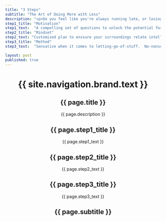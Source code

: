 ```yaml
---
title: "3 Steps"
subtitle: "The Art of Doing More with Less"
description: "<p>Do you feel like you're always running late, or losing things?</p><p>Are you reluctant to ask people over because you're sick of shutting the door on an ever increasing amount of stuff?</p><p>Our three-step interior therepy program will cut through the clutter.</p><p>A new harmonious environment will leave you free to do more of what's important to you.</p><p>With less.</p>"
step1_title: "Motivation"
step1_text:  "A compelling set of questions to unlock the potential for your living / workspace"
step2_title: "Mindset"
step2_text: "Customized plan to enssure your surroundings relate intelligently to who you are"
step3_title: "Method"
step3_text:  "Sensative when it comes to letting-go-of-stuff.  No-nonsense getting you organized"

layout: post
published: true
---
```


<!-- Intro Header -->
<header id="header" class="intro container-fluid">
	<div class="intro-body">
				<div class="row">
					<div class="col-md-5 col-md-offset-1 brand title"><h1>{{ site.navigation.brand.text }}</h1></div>
					<div class="col-md-3 col-md-offset-3 title"><h2>{{ page.title }}</h2></div>
					<div class="col-md-5 col-md-offset-1 description"><span class="" style="text-align:left;">{{ page.description  }}</span></div>
						<div class="col-md-5 col-md-offset-1">
							<div class="col-md-3 col-md-offset-3 step1"><h2>{{ page.step1_title }}</h2><p>{{ page.step1_text }}</p></div>
							<div class="col-md-3 col-md-offset-2 step2"><h2>{{ page.step2_title }}</h2><p>{{ page.step2_text }}</p></div>
							<div class="col-md-3 col-md-offset-1 step3"><h2>{{ page.step3_title }}</h2><p>{{ page.step3_text }}</p></div>
						<a href="#testamonials" class="btn btn-circle page-scroll">
						  <i class="fa fa-angle-double-down animated"></i></a>
						</div>
					<div class="col-md-5 col-md-offset-1 subtitle"><h2>{{ page.subtitle }}</h2></div>
				</div>
	</div>
</header>

<!--a href="#about" class="btn btn-circle page-scroll"-->
